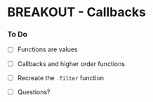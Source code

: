 # BREAKOUT - Callbacks

### To Do
- [ ] Functions are values
- [ ] Callbacks and higher order functions
- [ ] Recreate the `.filter` function
- [ ] Questions?





























